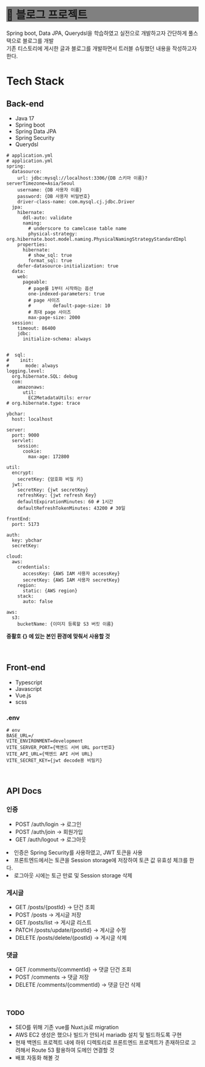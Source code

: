<h1 style="background-color:gray;"> 📝 블로그 프로젝트 </h1>
Spring boot, Data JPA, Querydsl을 학습하였고 실전으로 개발하고자 간단하게 풀스택으로 블로그를 개발
<br>
기존 티스토리에 게시한 글과 블로그를 개발하면서 트러블 슈팅했던 내용을 작성하고자 한다.
<div>
<h1> Tech Stack </h1>
<h2> Back-end </h2>
<ul>
  <li> Java 17 </li>
  <li> Spring boot </li>
  <li> Spring Data JPA </li>
  <li> Spring Security </li>
  <li> Querydsl </li>
</ul>

```
# application.yml
# application.yml
spring:
  datasource:
    url: jdbc:mysql://localhost:3306/{DB 스키마 이름}?serverTimezone=Asia/Seoul
    username: {DB 사용자 이름}
    password: {DB 사용자 비밀번호}
    driver-class-name: com.mysql.cj.jdbc.Driver
  jpa:
    hibernate:
      ddl-auto: validate
      naming:
        # underscore to camelcase table name
        physical-strategy: org.hibernate.boot.model.naming.PhysicalNamingStrategyStandardImpl
    properties:
      hibernate:
        # show_sql: true
        format_sql: true
    defer-datasource-initialization: true
  data:
    web:
      pageable:
        # page를 1부터 시작하는 옵션
        one-indexed-parameters: true
        # page 사이즈
        #        default-page-size: 10
        # 최대 page 사이즈
        max-page-size: 2000
  session:
    timeout: 86400
    jdbc:
      initialize-schema: always


#  sql:
#    init:
#      mode: always
logging.level:
  org.hibernate.SQL: debug
  com:
    amazonaws:
      util:
        EC2MetadataUtils: error
# org.hibernate.type: trace

ybchar:
  host: localhost

server:
  port: 9000
  servlet:
    session:
      cookie:
        max-age: 172800

util:
  encrypt:
    secretKey: {암호화 비밀 키}
  jwt:
    secretKey: {jwt secretKey}
    refreshKey: {jwt refresh Key}
    defaultExpirationMinutes: 60 # 1시간
    defaultRefreshTokenMinutes: 43200 # 30일

frontEnd:
  port: 5173

auth:
  key: ybchar
  secretKey: 

cloud:
  aws:
    credentials:
      accessKey: {AWS IAM 사용자 accessKey}
      secretKey: {AWS IAM 사용자 secretKey}
    region:
      static: {AWS region}
    stack:
      auto: false

aws:
  s3:
    bucketName: {이미지 등록할 S3 버킷 이름}

```


<b> 중활호 {} 에 있는 본인 환경에 맞춰서 사용할 것 </b>

<br/>
<h2> Front-end </h2>
<ul>
  <li> Typescript </li>
  <li> Javascript </li>
  <li> Vue.js </li>
  <li> scss </li>
</ul>
</div>

<h3> .env </h3>

```
# env
BASE_URL=/
VITE_ENVIRONMENT=development
VITE_SERVER_PORT={백엔드 서버 URL port번호}
VITE_API_URL={백엔드 API 서버 URL}
VITE_SECRET_KEY={jwt decode용 비밀키}
```

<br/>
<h2> API Docs </h2>

<h3> 인증 </h3>

<ul>
  <li> POST /auth/login ->             로그인 </li>
  <li> POST /auth/join ->              회원가입 </li>
  <li> GET /auth/logout ->             로그아웃 </li>
</ul>

<li> 인증은 Spring Security를 사용하였고, JWT 토큰을 사용 </li>
<li> 프론트엔드에서는 토큰을 Session storage에 저장하여 토큰 값 유효성 체크를 한다. </li>
<li> 로그아웃 시에는 토근 만료 및 Session storage 삭제 </li>

<h3> 게시글 </h3>
<ul> 
<li> GET /posts/{postId} ->            단건 조회 </li>
<li> POST /posts ->                    게시글 저장 </li>
<li> GET /posts/list ->                게시글 리스트 </li>
<li> PATCH /posts/update/{postId} ->   게시글 수정 </li>
<li> DELETE /posts/delete/{postId} ->  게시글 삭제 </li>
</ul>

<h3> 댓글 </h3>
<ul>
<li> GET /comments/{commentId} ->      댓글 단건 조회 </li>
<li> POST /comments ->                 댓글 저장 </li>
<li> DELETE /comments/{commentId} ->   댓글 단건 삭제 </li>
</ul>

<br/>
<h3> TODO </h3>
<ul>
  <li> SEO를 위해 기존 vue를 Nuxt.js로 migration </li>
  <li> AWS EC2 생성은 했으나 빌드가 안되서 mariadb 설치 및 빌드하도록 구현 </li>
  <li> 현재 백엔드 프로젝트 내에 하위 디렉토리로 프론트엔드 프로젝트가 존재하므로 고려해서 Route 53 활용하여 도메인 연결할 것 </li>
  <li> 배포 자동화 해볼 것 </li>
</ul>

